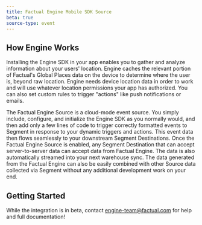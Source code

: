 ```yaml
---
title: Factual Engine Mobile SDK Source
beta: true
source-type: event
---
```


## How Engine Works
Installing the Engine SDK in your app enables you to gather and analyze information about your users' location. Engine caches the relevant portion of Factual's Global Places data on the device to determine where the user is, beyond raw location. Engine needs device location data in order to work and will use whatever location permissions your app has authorized. You can also set custom rules to trigger "actions" like push notifications or emails.

The Factual Engine Source is a cloud-mode event source. You simply include, configure, and initialize the Engine SDK as you normally would, and then add only a few lines of code to trigger correctly formatted events to Segment in response to your dynamic triggers and actions. This  event data then flows seamlessly to your downstream Segment Destinations. Once the Factual Engine Source is enabled, any Segment Destination that can accept server-to-server data can accept data from Factual Engine. The data is also automatically streamed into your next warehouse sync. The data generated from the Factual Engine can also be easily combined with other Source data collected via Segment without any additional development work on your end.

## Getting Started

While the integration is in beta, contact engine-team@factual.com for help and full documentation!
